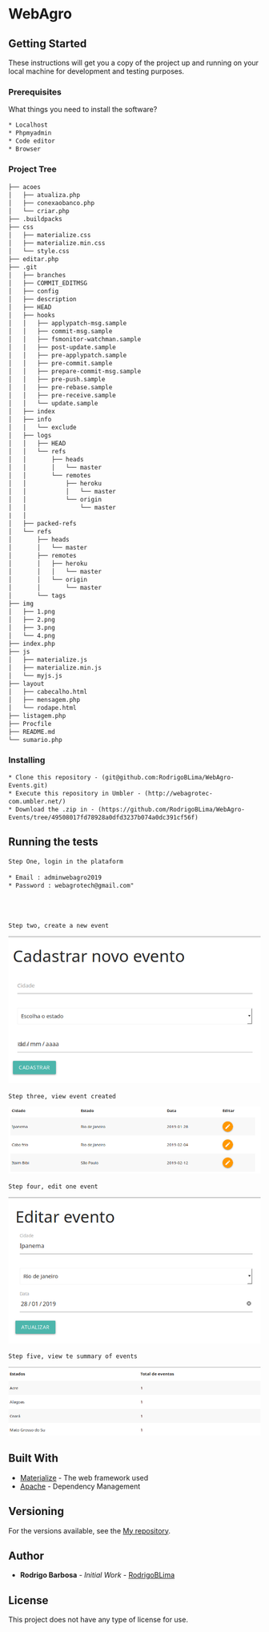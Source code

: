 # WebAgro



## Getting Started

These instructions will get you a copy of the project up and running on your local machine for development and testing purposes.

### Prerequisites

What things you need to install the software?

```
* Localhost
* Phpmyadmin
* Code editor
* Browser
```

### Project Tree

```
├── acoes
│   ├── atualiza.php
│   ├── conexaobanco.php
│   └── criar.php
├── .buildpacks
├── css
│   ├── materialize.css
│   ├── materialize.min.css
│   └── style.css
├── editar.php
├── .git
│   ├── branches
│   ├── COMMIT_EDITMSG
│   ├── config
│   ├── description
│   ├── HEAD
│   ├── hooks
│   │   ├── applypatch-msg.sample
│   │   ├── commit-msg.sample
│   │   ├── fsmonitor-watchman.sample
│   │   ├── post-update.sample
│   │   ├── pre-applypatch.sample
│   │   ├── pre-commit.sample
│   │   ├── prepare-commit-msg.sample
│   │   ├── pre-push.sample
│   │   ├── pre-rebase.sample
│   │   ├── pre-receive.sample
│   │   └── update.sample
│   ├── index
│   ├── info
│   │   └── exclude
│   ├── logs
│   │   ├── HEAD
│   │   └── refs
│   │       ├── heads
│   │       │   └── master
│   │       └── remotes
│   │           ├── heroku
│   │           │   └── master
│   │           └── origin
│   │               └── master
|   │
│   ├── packed-refs
│   └── refs
│       ├── heads
│       │   └── master
│       ├── remotes
│       │   ├── heroku
│       │   │   └── master
│       │   └── origin
│       │       └── master
│       └── tags
├── img
│   ├── 1.png
│   ├── 2.png
│   ├── 3.png
│   └── 4.png
├── index.php
├── js
│   ├── materialize.js
│   ├── materialize.min.js
│   └── myjs.js
├── layout
│   ├── cabecalho.html
│   ├── mensagem.php
│   └── rodape.html
├── listagem.php
├── Procfile
├── README.md
└── sumario.php

```

### Installing

```
* Clone this repository - (git@github.com:RodrigoBLima/WebAgro-Events.git)
* Execute this repository in Umbler - (http://webagrotec-com.umbler.net/)
* Download the .zip in - (https://github.com/RodrigoBLima/WebAgro-Events/tree/49508017fd78928a0dfd3237b074a0dc391cf56f)

```


## Running the tests

    Step One, login in the plataform

    * Email : adminwebagro2019
    * Password : webagrotech@gmail.com"




    Step two, create a new event
![Imagem relacionada com a criação de um evento](img/1.png)

    Step three, view event created
![Imagem relacionada com a visualização de um evento criado](img/2.png)

    Step four, edit one event
![Imagem relacionada a edição de um evento](img/3.png)

    Step five, view te summary of events
![Imagem relacionada a listagem do sumário de eventos](img/4.png)

## Built With

* [Materialize](https://materializecss.com/getting-started.html) - The web framework used
* [Apache](https://www.apache.org/) - Dependency Management

## Versioning

For the versions available, see the [My repository](https://github.com/RodrigoBLima).


## Author

* **Rodrigo Barbosa** - *Initial Work* - [RodrigoBLima](https://github.com/RodrigoBLima)

## License

This project does not have any type of license for use.
